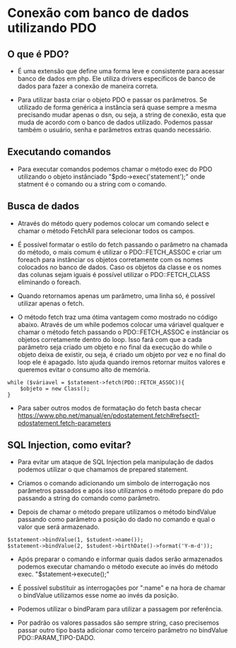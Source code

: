 # Conexão com banco de dados utilizando PDO

## O que é PDO?

- É uma extensão que define uma forma leve e consistente para acessar banco de dados em php. Ele utiliza drivers específicos de banco de dados para fazer a conexão de maneira correta.

- Para utilizar basta criar o objeto PDO e passar os parâmetros. Se utilizado de forma genérica a instância será quase sempre a mesma precisando mudar apenas o dsn, ou seja, a string de conexão, esta que muda de acordo com o banco de dados utilizado. Podemos passar também o usuário, senha e parâmetros extras quando necessário.


## Executando comandos

- Para executar comandos podemos chamar o método exec do PDO utilizando o objeto instânciado "$pdo->exec('statement');" onde statment é o comando ou a string com o comando.

## Busca de dados

- Através do método query podemos colocar um comando select e chamar o método FetchAll para selecionar todos os campos. 

- É possível formatar o estilo do fetch passando o parâmetro na chamada do método, o mais comum é utilizar o PDO::FETCH_ASSOC e criar um foreach para instânciar os objetos corretamente com os nomes colocados no banco de dados. Caso os objetos da classe e os nomes das colunas sejam iguais é possível utilizar o PDO::FETCH_CLASS eliminando o foreach.

- Quando retornamos apenas um parâmetro, uma linha só, é possível utilizar apenas o fetch.

- O método fetch traz uma ótima vantagem como mostrado no código abaixo. Através de um while podemos colocar uma váriavel qualquer e chamar o método fetch passando o PDO::FETCH_ASSOC e instânciar os objetos corretamente dentro do loop. Isso fará com que a cada parâmetro seja criado um objeto e no final da execução do while o objeto deixa de existir, ou seja, é criado um objeto por vez e no final do loop ele é apagado. Isto ajuda quando iremos retornar muitos valores e queremos evitar o consumo alto de memória. 

```
while ($váriavel = $statement->fetch(PDO::FETCH_ASSOC)){
    $objeto = new Class();
}

```

- Para saber outros modos de formatação do fetch basta checar <a>https://www.php.net/manual/en/pdostatement.fetch#refsect1-pdostatement.fetch-parameters</a>


## SQL Injection, como evitar?

- Para evitar um ataque de SQL Injection pela manipulação de dados podemos utilizar o que chamamos de prepared statement. 

- Criamos o comando adicionando um simbolo de interrogação nos parâmetros passados e após isso utilizamos o método prepare do pdo passando a string do comando como parâmetro.

- Depois de chamar o método prepare utilizamos o método bindValue passando como parâmetro a posição do dado no comando e qual o valor que será armazenado.

```
$statement->bindValue(1, $student->name());
$statement->bindValue(2, $student->birthDate()->format('Y-m-d'));

```

- Após preparar o comando e informar quais dados serão armazenados podemos executar chamando o método execute ao invés do método exec. "$statement->execute();"

- É possível substituir as interrogações por ":name" e na hora de chamar o bindValue utilizamos esse nome ao invés da posição.

- Podemos utilizar o bindParam para utilizar a passagem por referência.

- Por padrão os valores passados são sempre string, caso precisemos passar outro tipo basta adicionar como terceiro parâmetro no bindValue PDO::PARAM_TIPO-DADO.